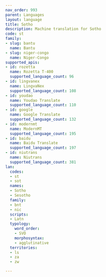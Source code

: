 ```yaml
---
nav_order: 993
parent: Languages
layout: language
title: Sotho
description: Machine translation for Sotho
code: st
family:
- slug: bantu
  name: Bantu
- slug: niger-congo
  name: Niger-Congo
supported_apis:
- id: rozetta
  name: Rozetta T-400
  supported_language_count: 96
- id: lingvanex
  name: LingvaNex
  supported_language_count: 108
- id: youdao
  name: Youdao Translate
  supported_language_count: 110
- id: google
  name: Google Translate
  supported_language_count: 132
- id: modernmt
  name: ModernMT
  supported_language_count: 195
- id: baidu
  name: Baidu Translate
  supported_language_count: 197
- id: niutrans
  name: Niutrans
  supported_language_count: 381
lan:
  codes:
  - st
  - sot
  names:
  - Sotho
  - Sesotho
  family:
  - bnt
  - nic
  scripts:
  - Latn
  typology:
    word_order:
    - SVO
    morphosyntax:
    - agglutinative
  territories:
  - ls
  - za
  - zw

---
```


